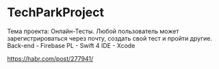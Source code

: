 # TechParkProject
Тема проекта: Онлайн-Тесты.
Любой пользователь может зарегистрироваться через почту, создать свой тест и пройти другие.
Back-end - Firebase
PL - Swift 4
IDE - Xcode


https://habr.com/post/277941/
